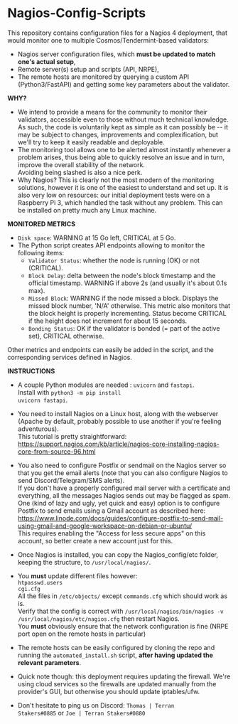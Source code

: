 # Nagios-Config-Scripts
This repository contains configuration files for a Nagios 4 deployment, that would monitor one to multiple Cosmos/Tendermint-based validators:
- Nagios server configuration files, which <b>must be updated to match one's actual setup</b>, 
- Remote server(s) setup and scripts (API, NRPE),
- The remote hosts are monitored by querying a custom API (Python3/FastAPI) and getting some key parameters about the validator.

<b>WHY?</b>

- We intend to provide a means for the community to monitor their validators, accessible even to those without much technical knowledge. As such, the code is voluntarily kept as simple as it can possibly be -- it may be subject to changes, improvements and complexification, but we'll try to keep it easily readable and deployable.
- The monitoring tool allows one to be alerted almost instantly whenever a problem arises, thus being able to quickly resolve an issue and in turn, improve the overall stability of the network.<br>
Avoiding being slashed is also a nice perk.
- Why Nagios? This is clearly not the most modern of the monitoring solutions, however it is one of the easiest to understand and set up. It is also very low on resources: our initial deployment tests were on a Raspberry Pi 3, which handled the task without any problem. This can be installed on pretty much any Linux machine.

<b>MONITORED METRICS</b>

- <code>Disk space</code>: WARNING at 15 Go left, CRITICAL at 5 Go.
- The Python script creates API endpoints allowing to monitor the following items:
  - <code>Validator Status</code>: whether the node is running (OK) or not (CRITICAL). 
  - <code>Block Delay</code>: delta between the node's block timestamp and the official timestamp. WARNING if above 2s (and usually it's about 0.1s max).
  - <code>Missed Block</code>: WARNING if the node missed a block. Displays the missed block number, 'N/A' otherwise. This metric also monitors that the block height is properly incrementing. Status become CRITICAL if the height does not increment for about 15 seconds.
  - <code>Bonding Status</code>: OK if the validator is bonded (= part of the active set), CRITICAL otherwise.

Other metrics and endpoints can easily be added in the script, and the corresponding services defined in Nagios.

<b>INSTRUCTIONS</b>

- A couple Python modules are needed : <code>uvicorn</code> and <code>fastapi</code>. <br>
Install with <code>python3 -m pip install uvicorn fastapi</code>.
- You need to install Nagios on a Linux host, along with the webserver (Apache by default, probably possible to use another if you're feeling adventurous).<br>
This tutorial is pretty straightforward: https://support.nagios.com/kb/article/nagios-core-installing-nagios-core-from-source-96.html<br>
- You also need to configure Postfix or sendmail on the Nagios server so that you get the email alerts (note that you can also configure Nagios to send Discord/Telegram/SMS alerts).<br>
If you don't have a properly configured mail server with a certificate and everything, all the messages Nagios sends out may be flagged as spam.<br>
One (kind of lazy and ugly, yet quick and easy) option is to configure Postfix to send emails using a Gmail account as described here: https://www.linode.com/docs/guides/configure-postfix-to-send-mail-using-gmail-and-google-workspace-on-debian-or-ubuntu/<br>
This requires enabling the "Access for less secure apps" on this account, so better create a new account just for this.<br>
- Once Nagios is installed, you can copy the Nagios_config/etc folder, keeping the structure, to <code>/usr/local/nagios/</code>.<br>
- You <b>must</b> update different files however:<br>
  <code>htpasswd.users</code><br>
  <code>cgi.cfg</code><br>
  All the files in <code>/etc/objects/</code> except <code>commands.cfg</code> which should work as is.<br>
  Verify that the config is correct with <code>/usr/local/nagios/bin/nagios -v /usr/local/nagios/etc/nagios.cfg</code> then restart Nagios.<br>
  You <b>must</b> obviously ensure that the network configuration is fine (NRPE port open on the remote hosts in particular)<br>
- The remote hosts can be easily configured by cloning the repo and running the <code>automated_install.sh</code> script, <b>after having updated the relevant parameters</b>.
- Quick note though: this deployment requires updating the firewall. We're using cloud services so the firewalls are updated manually from the provider's GUI, but otherwise you should update iptables/ufw.

- Don't hesitate to ping us on Discord: <code>Thomas | Terran Stakers#0885</code> or <code>Joe | Terran Stakers#0880</code>
